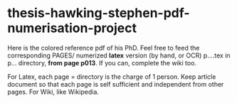 # thesis-hawking-stephen-pdf-numerisation-project
Here is the colored reference pdf of his PhD. Feel free to feed the corresponding PAGES/ numerized **latex** version (by hand, or OCR) p....tex in p... directory, **from page p013**. If you can, complete the wiki too.

For Latex, each page = directory is the charge of 1 person. Keep article document so that each page is self sufficient and independent from other pages.
For Wiki, like Wikipedia.
